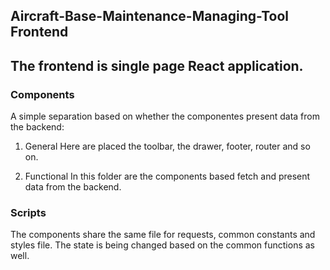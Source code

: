 ## Aircraft-Base-Maintenance-Managing-Tool Frontend
The frontend is single page React application.
---------
### Components
A simple separation based on whether the componentes present data from the backend:
1. General
   Here are placed the toolbar, the drawer, footer, router and so on.

2. Functional
   In this folder are the components based fetch and present data from the backend. 

### Scripts
The components share the same file for requests, common constants and styles file. 
The state is being changed based on the common functions as well.